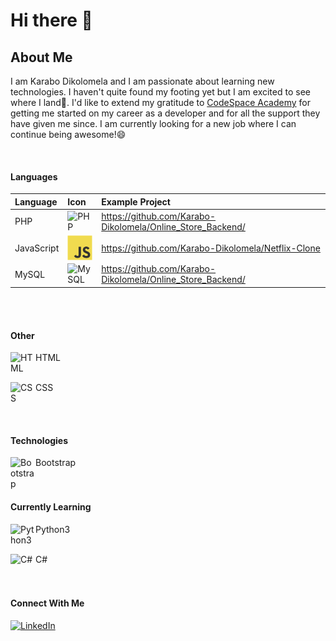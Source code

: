 # Hi there 👋

<!--
**Karabo-Dikolomela/Karabo-Dikolomela** is a ✨ _special_ ✨ repository because its `README.md` (this file) appears on your GitHub profile.

Here are some ideas to get you started:

- 🔭 I’m currently working on ...
- 🌱 I’m currently learning ...
- 👯 I’m looking to collaborate on ...
- 🤔 I’m looking for help with ...
- 💬 Ask me about ...
- 📫 How to reach me: ...
- 😄 Pronouns: ...
- ⚡ Fun fact: ...
-->
## About Me
I am Karabo Dikolomela and I am passionate about learning new technologies. I haven't quite found my footing yet but I am excited to see where I land🌱. I'd like to extend my gratitude to <a href="https://www.codespace.co.za/" target="blank">CodeSpace Academy</a> for getting me started on my career as a developer and for all the support they have given me since. I am currently looking for a new job where I can continue being awesome!😄

<br>

#### Languages
|  Language | Icon |  Example Project |
| :------------- | :------------- | :------------- |
| PHP | <img align="left" alt="PHP" width="40px" src="https://icongr.am/devicon/php-original.svg"/>  | https://github.com/Karabo-Dikolomela/Online_Store_Backend/ |
| JavaScript | <img align="left" alt="Javascript" width="40px" src="https://github.com/devicons/devicon/blob/master/icons/javascript/javascript-original.svg"/> | https://github.com/Karabo-Dikolomela/Netflix-Clone|
| MySQL | <img align="left" alt="MySQL" width="40px" src="https://icongr.am/devicon/mysql-original-wordmark.svg"/> | https://github.com/Karabo-Dikolomela/Online_Store_Backend/ |

<br><br>
#### Other

HTML
<img align="left" alt="HTML" width="40px" src="https://icongr.am/devicon/html5-original-wordmark.svg"/><br><br>

CSS
<img align="left" alt="CSS" width="40px" src="https://icongr.am/devicon/css3-original-wordmark.svg"/>

<br><br>
#### Technologies
Bootstrap
<img align="left" alt="Bootstrap" width="40px" src="https://icongr.am/devicon/bootstrap-plain.svg"/><br/><br/><br>

#### Currently Learning
Python3
<img align="left" alt="Python3" width="40px" src="https://upload.wikimedia.org/wikipedia/commons/thumb/c/c3/Python-logo-notext.svg/1869px-Python-logo-notext.svg.png"/><br><br>

C#
<img align="left" alt="C#" width="40px" src="https://upload.wikimedia.org/wikipedia/commons/thumb/b/bd/Logo_C_sharp.svg/1200px-Logo_C_sharp.svg.png"/><br><br><br>



#### Connect With Me
<a href="https://www.linkedin.com/in/karabo-dikolomela-16a26b166/" target="_blank"><img alt="LinkedIn" src="https://cdn.freebiesupply.com/logos/large/2x/linkedin-icon-logo-png-transparent.png" wdth="40px" height="40px"></a>
